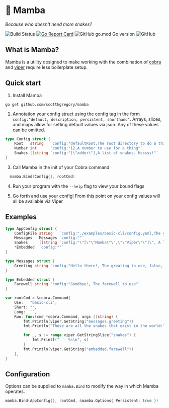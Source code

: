 # 🐍 Mamba

_Because who doesn't need more snakes?_

![Build Status](https://github.com/OWNER/REPOSITORY/actions/workflows/go.yml/badge.svg)
[![Go Report Card](https://goreportcard.com/badge/github.com/ScottKGregory/mamba)](https://goreportcard.com/report/github.com/ScottKGregory/mamba)
![GitHub go.mod Go version](https://img.shields.io/github/go-mod/go-version/scottkgregory/mamba)
![GitHub](https://img.shields.io/github/license/scottkgregory/mamba)

## What is Mamba?

Mamba is a utility designed to make working with the combination of [cobra](https://github.com/spf13/cobra) and [viper](https://github.com/spf13/viper) require less boilerplate setup.

## Quick start

1. Install Mamba

```
go get github.com/scottkgregory/mamba
```

1. Annotation your config struct using the config tag in the form `config:"default, description, persistent, shorthand"`. Arrays, slices, and maps allow for setting default values via json. Any of these values can be omitted.

```go
type Config struct {
	Root   string   `config:"defaultRoot,The root directory to do a thing with"`
	Number int      `config:"12,A number to use for a thing"`
	Snakes []string `config:"[\"adder\"],A list of snakes. Hsssss!"`
}
```

3. Call Mamba in the init of your Cobra command

```go
  mamba.Bind(Config{}, rootCmd)
```

4. Run your program with the `--help` flag to view your bound flags

5. Go forth and use your config! From this point on your config values will all be available via Viper

## Examples

```go
type AppConfig struct {
	ConfigFile string   `config:"./examples/basic-cli/config.yaml,The yaml config file to read, true, c"`
	Messages   Messages `config:""`
	Snakes     []string `config:"\"[\"\"Mamba\"\",\"\"Viper\"\"]\", A list of snakes. Hsssss!, true, s"`
	*Embedded  `config:""`
}

type Messages struct {
	Greeting string `config:"Hello there!, The greating to use, false, g"`
}

type Embedded struct {
	Farewell string `config:"Goodbye!, The farewell to use"`
}

var rootCmd = &cobra.Command{
	Use:   "basic-cli",
	Short: "",
	Long:  ``,
	Run: func(cmd *cobra.Command, args []string) {
		fmt.Println(viper.GetString("messages.greeting"))
		fmt.Println("These are all the snakes that exist in the world:")

		for _, s := range viper.GetStringSlice("snakes") {
			fmt.Printf("  - %s\n", s)
		}
		fmt.Println(viper.GetString("embedded.farewell"))
	},
}
```

## Configuration

Options can be supplied to `mamba.Bind` to modify the way in which Mamba operates.

```go
mamba.Bind(AppConfig{}, rootCmd, &mamba.Options{ Persistent: true })
```
